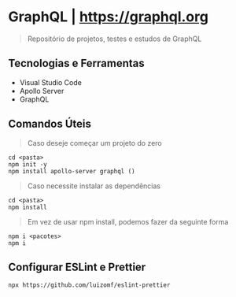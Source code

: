 # GraphQL | https://graphql.org

> Repositório de projetos, testes e estudos de GraphQL

## Tecnologias e Ferramentas

- Visual Studio Code
- Apollo Server
- GraphQL

## Comandos Úteis

> Caso deseje começar um projeto do zero

```
cd <pasta>
npm init -y
npm install apollo-server graphql ()
```

> Caso necessite instalar as dependências

```
cd <pasta>
npm install
```

> Em vez de usar npm install, podemos fazer da seguinte forma

```
npm i <pacotes>
npm i
```

## Configurar ESLint e Prettier

```
npx https://github.com/luizomf/eslint-prettier
```
